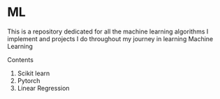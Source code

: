 # ML
This is a repository dedicated for all the machine learning algorithms I implement and projects I do throughout my journey in learning Machine Learning

Contents
1. Scikit learn
2. Pytorch
3. Linear Regression 
